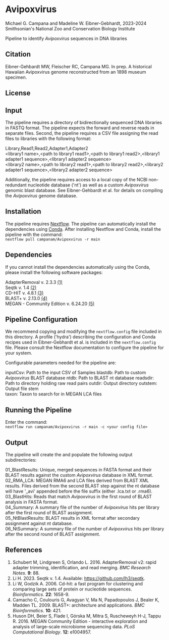 # Avipoxvirus

Michael G. Campana and Madeline W. Eibner-Gebhardt, 2023-2024  
Smithsonian's National Zoo and Conservation Biology Institute  

Pipeline to identify *Avipoxvirus* sequences in DNA libraries  

## Citation  
Eibner-Gehbardt MW, Fleischer RC, Campana MG. In prep. A historical Hawaiian Avipoxvirus genome reconstructed from an 1898 museum specimen.  

## License  

## Input  
The pipeline requires a directory of bidirectionally sequenced DNA libraries in FASTQ format. The pipeline expects the forward and reverse reads in separate files. Second, the pipeline requires a CSV file assigning the read files to libraries with the following format:  

Library,Read1,Read2,Adapter1,Adapter2  
\<library1 name>\,\<path to library1 read1\>,\<path to library1 read2\>,\<library1 adapter1 sequence\>,\<library1 adapter2 sequence\>  
\<library2 name>\,\<path to library2 read1\>,\<path to library2 read2\>,\<library2 adapter1 sequence\>,\<library2 adapter2 sequence\>  

Additionally, the pipeline requires access to a local copy of the NCBI non-redundant nucleotide database ('nt') as well as a custom *Avipoxvirus* genomic blast database. See Eibner-Gehbardt et al. for details on compiling the *Avipoxvirus* genome database.  

## Installation  
The pipeline requires [Nextflow](https://www.nextflow.io/). The pipeline can automatically install the dependencies using [Conda](https://conda.io). After installing Nextflow and Conda, install the pipeline with the command:  
`nextflow pull campanam/Avipoxvirus -r main`  

## Dependencies  
If you cannot install the dependencies automatically using the Conda, please install the following software packages:  

AdapterRemoval v. 2.3.3 [(1)](https://github.com/MikkelSchubert/adapterremoval)  
Seqtk v. 1.4 [(2)](https://github.com/lh3/seqtk)  
CD-HIT v. 4.8.1 [(3)](https://sites.google.com/view/cd-hit)  
BLAST+ v. 2.13.0 [(4)](https://blast.ncbi.nlm.nih.gov/doc/blast-help/downloadblastdata.html)  
MEGAN - Community Edition v. 6.24.20 [(5)](https://github.com/husonlab/megan-ce)  

## Pipeline Configuration  
We recommend copying and modifying the `nextflow.config` file included in this directory. A profile ('hydra') describing the configuration and Conda recipes used in Eibner-Gebhardt et al. is included in the `nextflow.config` file. Please consult the Nextflow documentation to configure the pipeline for your system.  

Configurable parameters needed for the pipeline are:

inputCsv: Path to the input CSV of Samples
blastdb: Path to custom *Avipoxvirus* BLAST database
ntdb: Path to BLAST nt database
readsdir: Path to directory holding raw read pairs
outdir: Output directory
outstem: Output file stem  
taxon: Taxon to search for in MEGAN LCA files  

## Running the Pipeline  
Enter the command:  
`nextflow run campanam/Avipoxvirus -r main -c <your config file>`  

## Output  
The pipeline will create the and populate the following output subdirectories:  

01_BlastResults: Unique, merged sequences in FASTA format and their BLAST results against the custom *Avipoxvirus* database in XML format.  
02_RMA_LCA: MEGAN RMA6 and LCA files derived from BLAST XML results. Files derived from the second BLAST step against the nt database will have '_avi' appended before the file suffix (either .lca.txt or .rma6).  
03_BlastHits: Reads that match *Avipoxvirus* in the first round of BLAST analysis in FASTA format.  
04_Summary: A summary file of the number of *Avipoxvirus* hits per library after the first round of BLAST assignment.  
05_NtBlastResults: BLAST results in XML format after secondary assignment against nt database.  
06_NtSummary: A summary file of the number of *Avipoxvirus* hits per library after the second round of BLAST assignment.  

## References  
1. Schubert M, Lindgreen S, Orlando L. 2016. AdapterRemoval v2: rapid adapter trimming, identification, and read merging. *BMC Research Notes*. __9__: 88.  
2. Li H. 2023. Seqtk v. 1.4. Available: https://github.com/lh3/seqtk.  
3. Li W, Godzik A. 2006. Cd-hit: a fast program for clustering and comparing large sets of protein or nucleotide sequences. *Bioinformatics*. __22__: 1658-9.  
4. Camacho C, Coulouris G, Avagyan V, Ma N, Papadopoulos J, Bealer K, Madden TL. 2009. BLAST+: architecture and applications. *BMC Bioinformatics*. __10__: 421.
5. Huson DH, Beier S, Flade I, Górska M, Mitra S, Ruscheweyh H-J, Tappu R. 2016. MEGAN Community Edition - interactive exploration and analysis of large-scale microbiome sequencing data. *PLoS Computational Biology*. __12__: e1004957.  
